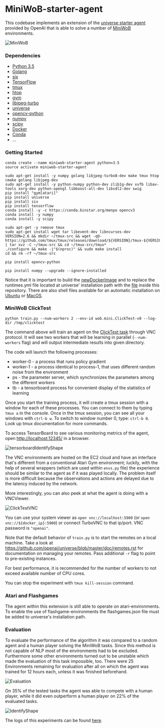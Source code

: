 # MiniWoB-starter-agent

This codebase implements an extension of the [universe starter agent](http://github.com/openai/universe-starter-agent) provided by OpenAI that is able to solve a number of [MiniWoB](http://proceedings.mlr.press/v70/shi17a.html) environments.

![MiniWoB](https://github.com/tritter1612/miniwob-starter-agent/raw/master/imgs/MiniWoB.jpg "MiniWoB")

### Dependencies

* [Python 3.5](https://www.python.org/downloads/release/python-350/)
* [Golang](https://golang.org/doc/install)
* [six](https://pypi.python.org/pypi/six)
* [TensorFlow](https://www.tensorflow.org/)
* [tmux](https://tmux.github.io/)
* [htop](https://hisham.hm/htop/)
* [gym](https://pypi.python.org/pypi/gym)
* [libjpeg-turbo](https://libjpeg-turbo.org)
* [universe](https://pypi.python.org/pypi/universe)
* [opencv-python](https://pypi.python.org/pypi/opencv-python)
* [numpy](https://pypi.python.org/pypi/numpy)
* [scipy](https://pypi.python.org/pypi/scipy)
* [Docker](https://www.docker.com)
* [Conda](https://conda.io)
* ...


### Getting Started

```
conda create --name miniwob-starter-agent python=3.5
source activate miniwob-starter-agent

sudo apt-get install -y numpy golang libjpeg-turbo8-dev make tmux htop cmake golang libjpeg-dev
sudo apt-get install -y python-numpy python-dev zlib1g-dev xvfb libav-tools xorg-dev python-opengl libboost-all-dev libsdl2-dev swig
pip install "gym[atari]"
pip install universe
pip install six
pip install tensorflow
conda install -y -c https://conda.binstar.org/menpo opencv3
conda install -y numpy
conda install -y scipy

sudo apt-get -y remove tmux
sudo apt-get install wget tar libevent-dev libncurses-dev
VERSION=2.6 && mkdir ~/tmux-src && wget -qO- https://github.com/tmux/tmux/releases/download/${VERSION}/tmux-${VERSION}.tar.gz | tar xvz -C ~/tmux-src && cd ~/tmux-src/tmux*
./configure && make -j"$(nproc)" && sudo make install
cd && rm -rf ~/tmux-src

pip install opencv-python

pip install numpy --upgrade --ignore-installed

```

Notice that it is important to build the [newDockerImage](https://github.com/tritter1612/miniwob-starter-agent/tree/master/newDockerImage) and to replace the runtimes.yml file located at universe' installation path with the [file](https://github.com/tritter1612/miniwob-starter-agent/tree/master/runtimes.yml) inside this repository. There are also shell files available for an automatic installation on [Ubuntu](https://github.com/tritter1612/install-miniwob-starter-agent/blob/master/install%20miniwob-starter-agent-ubuntu.sh) or [MacOS](https://github.com/tritter1612/install-miniwob-starter-agent/blob/master/install%20miniwob-starter-agent-mac.sh).

### MiniWoB ClickTest

`python train.py --num-workers 2 --env-id wob.mini.ClickTest-v0 --log-dir /tmp/clicktest`

The command above will train an agent on the [ClickTest task](http://alpha.openai.com/miniwob/preview/miniwob/click-test.html) through VNC protocol.
It will see two workers that will be learning in parallel (`--num-workers` flag) and will output intermediate results into given directory.

The code will launch the following processes:
* worker-0 - a process that runs policy gradient
* worker-1 - a process identical to process-1, that uses different random noise from the environment
* ps - the parameter server, which synchronizes the parameters among the different workers
* tb - a tensorboard process for convenient display of the statistics of learning

Once you start the training process, it will create a tmux session with a window for each of these processes. You can connect to them by typing `tmux a` in the console.
Once in the tmux session, you can see all your windows with `ctrl-b w`.
To switch to window number 0, type: `ctrl-b 0`. Look up tmux documentation for more commands.

To access TensorBoard to see various monitoring metrics of the agent, open [http://localhost:12345/](http://localhost:12345/) in a browser.

![tensorboardIdentifyShape](https://github.com/tritter1612/miniwob-starter-agent/raw/master/imgs/tbIdentifyShape.png "tensorboardIdentifyShape")

The VNC environments are hosted on the EC2 cloud and have an interface that's different from a conventional Atari Gym
environment;  luckily, with the help of several wrappers (which are used within `envs.py` file)
the experience should be similar to the agent as if it was played locally. The problem itself is more difficult
because the observations and actions are delayed due to the latency induced by the network.

More interestingly, you can also peek at what the agent is doing with a VNCViewer.

![ClickTestVNC](https://github.com/tritter1612/miniwob-starter-agent/raw/master/imgs/ClickTestVNC.png "ClickTestVNC")

You can use your system viewer as `open vnc://localhost:5900` (or `open vnc://${docker_ip}:5900`) or connect TurboVNC to that ip/port.
VNC password is `"openai"`.

Note that the default behavior of `train.py` is to start the remotes on a local machine. Take a look at https://github.com/openai/universe/blob/master/doc/remotes.rst for documentation on managing your remotes. Pass additional `-r` flag to point to pre-existing instances.

For best performance, it is recommended for the number of workers to not exceed available number of CPU cores.

You can stop the experiment with `tmux kill-session` command.

### Atari and Flashgames

The agent within this extension is still able to operate on atari-environments. To enable the use of flashgame-environments the flashgames.json file must be added to universe's installation path.


### Evaluation

To evaluate the performance of the algorithm it was compared to a random agent and a human player solving the MiniWoB tasks. Since this method is not capable of NLP most of the environments had to be excluded. Furthermore some other environments turned out to be unstable which made the evaluation of this task impossible, too. There were 25 Environments remaining for evaluation after all on which the agent was trained for 12 hours each, unless it was finished beforehand.

![Evaluation](https://github.com/tritter1612/miniwob-starter-agent/raw/master/imgs/Evaluation_DRL_MiniWoB.png "Evaluation")

On 35% of the tested tasks the agent was able to compete with a human player, while it did even outperform a human player on 22% of the evaluated tasks.

![IdentifyShape](https://github.com/tritter1612/miniwob-starter-agent/raw/master/imgs/IdentifyShape.gif "IdentifyShape") 

The logs of this experiments can be found [here](https://github.com/tritter1612/logs).
